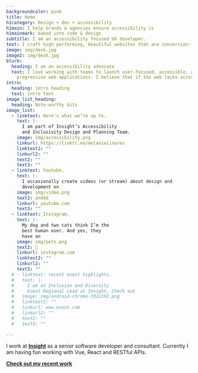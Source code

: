 ```yaml
---
backgroundcolor: pink
title: Home
h1category: Design + dev + accessibility
h1main: I help brands & agencies ensure accessibility is
h1mainmark: baked into code & design
subtitle: I am an accessibility focused UX developer.
text: I craft high performing, beautiful websites that are conversion-focused & user friendly.
image: img/desk.jpg
image2: img/desk.jpg
blurb:
  heading: I am an accessibility advocate
  text: I love working with teams to launch user-focused, accessible, and
    progressive web applications. I believe that if the web lacks access then it is missing its purpose. As of August 2021 I am certified as a web accessibility specialist through IAAP.
intro:
  heading: intro heading
  text: intro text
image_list_heading:
  heading: Note-worthy bits
image_list:
  - linktext: Here's what we’re up to.
    text: |-
      I am part of Insight’s Accessibility 
      and Inclusivity Design and Planning Team.
    image: img/accessibility.png
    linkurl: https://linktr.ee/melanielinares
    linktext2: ""
    linkurl2: ""
    text2: ""
    text3: ""
  - linktext: Youtube.
    text: |-
      I occasionally create videos (or stream) about design and 
      development on
    image: img/video.png
    text2: anddd
    linkurl: youtube.com
    text3: ""
  - linktext: Instagram.
    text: |-
      My dog and two cats think I’m the 
      best human ever. And yes, they 
      have an
    image: img/pets.png
    text2: 📸
    linkurl: instagram.com
    linktext2: ""
    linkurl2: ""
    text3: ""
  # - linktext: recent event highlights.
  #   text: |-
  #     I am an Inclusion and Diversity 
  #     Event Regional Lead at Insight. Check out
  #   image: img/android-chrome-192x192.png
  #   linktext2: ""
  #   linkurl: www.event.com
  #   linkurl2: ""
  #   text2: ""
  #   text3: ""

---
```

I work at **[Insight](google.com)** as a senior software developer and consultant. Currently I am having fun working with Vue, React and RESTful APIs.

**[Check out my recent work](/post)**